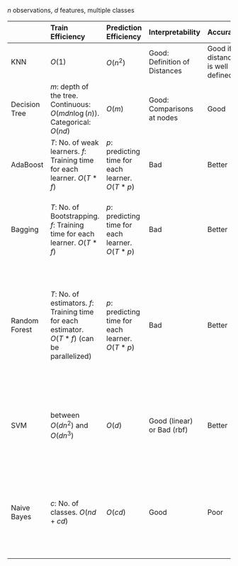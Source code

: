 
$n$ observations, $d$ features, multiple classes

||Train Efficiency|Prediction Efficiency|Interpretability|Accuracy|No. of Features|Data Preprocessing|Method|
|:------|:--------|:---------|:---------|:------------|:-----------|:------------|:-----------|
|KNN|$O(1)$|$O(n^2)$|Good: Definition of Distances|Good if distance is well defined|small (curse of dimension)|balanced scaling|Measure distance|
|Decision Tree|$m$: depth of the tree. Continuous: $O(mdn\log(n))$. Categorical: $O(nd)$|$O(m)$|Good: Comparisons at nodes|Good|Can be large|litte if the data is clean|Divide according to features|
|AdaBoost|$T$: No. of weak learners. $f$: Training time for each learner. $O(T*f)$|$p$: predicting time for each learner. $O(T*p)$|Bad|Better|Can be large|little if use Decision tree as base learner|Learn from errors and average|
|Bagging|$T$: No. of Bootstrapping. $f$: Training time for each learner. $O(T*f)$|$p$: predicting time for each learner. $O(T*p)$|Bad|Better|Can be large|little if use decision tree as base learner|Average over Bootstrapping learners that use randomly select observations with replacement|
|Random Forest|$T$: No. of estimators. $f$: Training time for each estimator. $O(T*f)$ (can be parallelized)|$p$: predicting time for each learner. $O(T*p)$|Bad|Better|Can be large|little since decision tree is the base estimator|Average over different decision trees that 1. use randomly selected observations with replacement. 2. use randomly selected features|
|SVM|between $O(dn^2)$ and $O(dn^3)$|$O(d)$|Good (linear) or Bad (rbf)|Better|Can be large (even for $d > n$)|Need to convert to numeric, maybe balanced scaling too? |Construct a maximum margin between classes (with kernel trick in higher dimensional space)|
|Naive Bayes|$c$: No. of classes. $O(nd + cd)$|$O(cd)$|Good|Poor|Can be large (even for $d > n$)|Categorical data (text)|Construct "probability" of a class happening based Bayes rule, but assume features are conditionally independent.|
